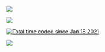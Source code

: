 <p>
        <img src="https://github-readme-stats.vercel.app/api/wakatime?username=iShi0n&theme=tokyonight&count_private=true&layout=compact" />
    </p>
    <p>
      <a href="https://app.hackthebox.com/profile/869590" target="_blank">
        <img src="https://www.hackthebox.com/badge/image/869590">
      </a>
    </p>
    <p>
        <a href="https://wakatime.com/@fee15ede-b3f1-4dc2-ac3f-0c4cce0fde3c"><img src="https://wakatime.com/badge/user/fee15ede-b3f1-4dc2-ac3f-0c4cce0fde3c.svg" alt="Total time coded since Jan 18 2021" /></a>
    </p>

![](https://hit.yhype.me/github/profile?user_id=46503804)

